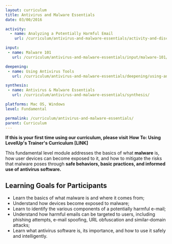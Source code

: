```yaml
---
layout: curriculum
title: Antivirus and Malware Essentials
date: 03/00/2016

activity:
  - name: Analyzing a Potentially Harmful Email
    url: /curriculum/antivirus-and-malware-essentials/activity-and-discussion/analyzing-a-potentially-harmful-email/

input:
 - name: Malware 101
   url: /curriculum/antivirus-and-malware-essentials/input/malware-101/

deepening:
 - name: Using Antivirus Tools
   url: /curriculum/antivirus-and-malware-essentials/deepening/using-antivirus-tools/

synthesis:
 - name: Antivirus & Malware Essentials
   url: /curriculum/antivirus-and-malware-essentials/synthesis/

platforms: Mac OS, Windows
level: Fundamental

permalink: /curriculum/antivirus-and-malware-essentials/
parent: Curriculum
---
```


**If this is your first time using our curriculum, please visit** **How To: Using LevelUp's Trainer's Curriculum [LINK]**

This fundamental level module addresses the basics of what **malware** is, how user devices can become exposed to it, and how to mitigate the risks that malware poses through **safe behaviors, basic practices, and informed use of antivirus software.**

## Learning Goals for Participants ##
- Learn the basics of what malware is and where it comes from;
- Understand how devices become exposed to malware;
- Learn to identify the various components of a potentially harmful e-mail;
- Understand how harmful emails can be targeted to users, including phishing attempts, e-mail spoofing, URL obfuscation and similar-domain attacks;
- Learn what antivirus software is, its importance, and how to use it safely and intelligently.
<br><br>

